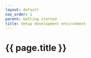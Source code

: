 ```yaml
---
layout: default
nav_order: 1
parent: Getting started
title: Setup development environment
---
```


# {{ page.title }}

<!---
Ziele:
- aufzeigen, was benötigt und wie eingerichtet wird, um ein Plugin entwickeln zu können
 
Inhalt:
- Nutzung von Visual Studio / Rider / VS Code erwähnen
- Installation und Einrichtung von PiWeb
    - PiWeb Lizenz als Voraussetzung (PiWeb Cloud als Alternative)
    - PiWeb Server muss laufen
- Einrichtung des Auto Importers
    - Importplan anlegen, Zieldatenbank definieren, Importquelle festlegen
    - Aktivierung des Developer Mode für Auto Importer beschreiben
    - Verwendung Kommandozeilenparameter für Plugin-Ordner erklären
--->
